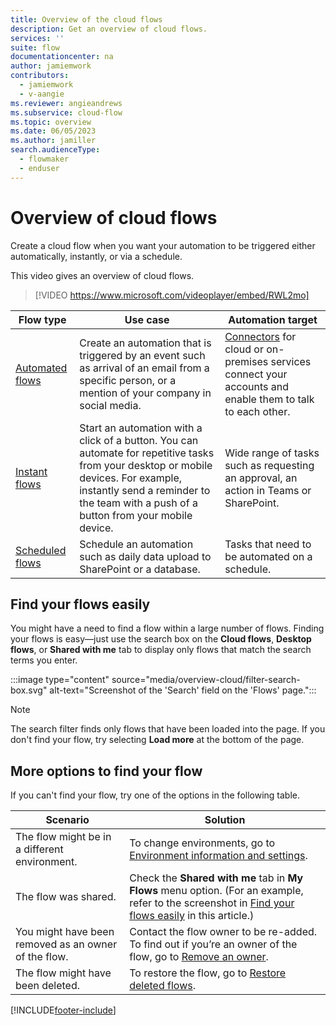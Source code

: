 ```yaml
---
title: Overview of the cloud flows
description: Get an overview of cloud flows.
services: ''
suite: flow
documentationcenter: na
author: jamiemwork
contributors:
  - jamiemwork
  - v-aangie
ms.reviewer: angieandrews
ms.subservice: cloud-flow
ms.topic: overview
ms.date: 06/05/2023
ms.author: jamiller
search.audienceType: 
  - flowmaker
  - enduser
---
```


# Overview of cloud flows

Create a cloud flow when you want your automation to be triggered either automatically, instantly, or via a schedule.

This video gives an overview of cloud flows.

>[!VIDEO https://www.microsoft.com/videoplayer/embed/RWL2mo]

| **Flow type**     | **Use case**         | **Automation target**          |
|-------------------|----------------------|----------------------|
| [Automated flows](get-started-logic-flow.md)                 | Create an automation that is triggered by an event such as arrival of an email from a specific person, or a mention of your company in social media.| [Connectors](/connectors/) for cloud or on-premises services connect your accounts and enable them to talk to each other. |
| [Instant flows](./mobile/mobile-create-flow.md)              | Start an automation with a click of a button. You can automate for repetitive tasks from your desktop or mobile devices. For example, instantly send a reminder to the team with a push of a button from your mobile device.                      |     Wide range of tasks such as requesting an approval, an action in Teams or SharePoint.       |
| [Scheduled flows](run-scheduled-tasks.md)                    | Schedule an automation such as daily data upload to SharePoint or a database.             |Tasks that need to be automated on a schedule. |

## Find your flows easily

You might have a need to find a flow within a large number of flows. Finding your flows is easy&mdash;just use the search box on the **Cloud flows**, **Desktop flows**, or **Shared with me** tab to display only flows that match the search terms you enter.

:::image type="content" source="media/overview-cloud/filter-search-box.svg" alt-text="Screenshot of the 'Search' field on the 'Flows' page.":::

> [!NOTE]
> The search filter finds only flows that have been loaded into the page. If you don't find your flow, try selecting **Load more** at the bottom of the page.

## More options to find your flow

If you can't find your flow, try one of the options in the following table.

|Scenario  |Solution  |
|---------|---------|
|The flow might be in a different environment.      | To change environments, go to [Environment information and settings](getting-started.md#3--environment-information-and-settings).      |
|The flow was shared.   | Check the **Shared with me** tab in **My Flows** menu option. (For an example, refer to the screenshot in [Find your flows easily](#find-your-flows-easily) in this article.)       |
| You might have been removed as an owner of the flow.    |  Contact the flow owner to be re-added. To find out if you’re an owner of the flow, go to [Remove an owner](create-team-flows.md#remove-an-owner).       |
| The flow might have been deleted.     | To restore the flow, go to [Restore deleted flows](how-tos-restore-deleted-flow.md).        |


[!INCLUDE[footer-include](includes/footer-banner.md)]
